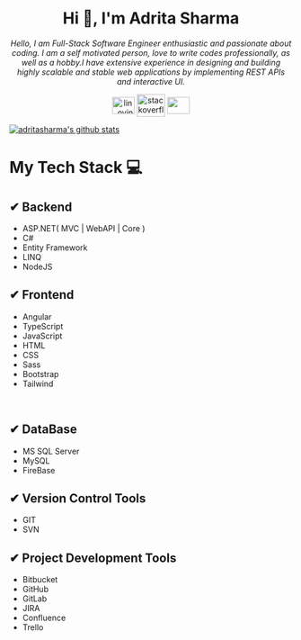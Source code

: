 

<h1 align="center">Hi 👋, I'm Adrita Sharma </h1>

<p align="center">
  <em>
    Hello, I am Full-Stack Software Engineer enthusiastic and passionate about coding. I am a self motivated person, love to write codes professionally, as well as a hobby.I    have extensive experience in designing and building highly scalable and stable web applications by implementing REST APIs and interactive UI.   
 </em>
 </p>
 
 <p align="center">
<a href="https://www.linkedin.com/in/adritasharma/" target="blank"><img align="center" src="https://image.flaticon.com/icons/png/128/174/174857.png" alt="lin_ovindu" height="30" width="40" /></a>  
<a href="https://stackoverflow.com/users/7603109/adrita-sharma" target="blank"><img align="center" src="http://logo.clearbit.com/stackoverflow.com" alt="stackoverflow" height="40" width="50" /></a>
 <a href = "mailto: adritasharma.developer@gmail.com"><img align="center" src="https://seeklogo.com/images/G/gmail-new-2020-logo-32DBE11BB4-seeklogo.com.png" height="30" width="40" /></a>
</p>
</p>
 

[![adritasharma's github stats](https://github-readme-stats.vercel.app/api?username=adritasharma&include_all_commits=true&count_private=true&show_icons=true)](https://github.com/adritasharma/github-readme-stats)
 

# **My Tech Stack** 💻

## ✔ **Backend**

- ASP.NET( MVC | WebAPI | Core )
- C#
- Entity Framework
- LINQ
- NodeJS

## ✔ **Frontend**

- Angular
- TypeScript
- JavaScript
- HTML
- CSS
- Sass
- Bootstrap
- Tailwind

</br>

## ✔ **DataBase** 

- MS SQL Server
- MySQL
- FireBase


## ✔ **Version Control Tools** 

- GIT
- SVN


## ✔ **Project Development Tools** 

- Bitbucket
- GitHub
- GitLab
- JIRA
- Confluence
- Trello

